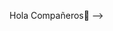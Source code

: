 Hola Compañeros🤗
-->
<!--
**FlamingoRosa0728/FlamingoRosa0728** is a ✨ _special_ ✨ repository because its `README.md` (this file) appears on your GitHub profile.

Here are some ideas to get you started:

- 🔭 I’m currently  estoy estudiando  con FutureED.
- 🌱 I’m currently learni  Fundamentos para la programación web.
- 👯 I’m looking to collaborate con personas  para proyectos :3
- 💬 Ask me about cualquiere cosa, estamos para apoyarnos  :3
- 📫 How to reach me  itzicrack.maldonado.mar@gmail.com
- 😄 Pronouns: Ella
